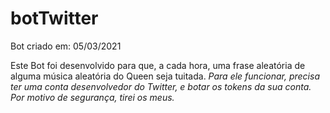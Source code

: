 # botTwitter
Bot criado em: 05/03/2021

Este Bot foi desenvolvido para que, a cada hora, uma frase aleatória de alguma música aleatória do Queen seja tuitada.
*Para ele funcionar, precisa ter uma conta desenvolvedor do Twitter, e botar os tokens da sua conta. Por motivo de segurança, tirei os meus.*
